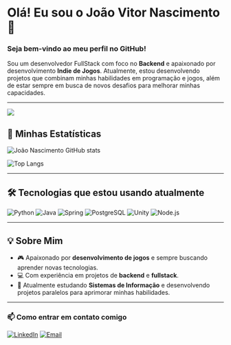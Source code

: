 # Olá! Eu sou o João Vitor Nascimento 👋

### Seja bem-vindo ao meu perfil no GitHub!

Sou um desenvolvedor FullStack com foco no **Backend** e apaixonado por desenvolvimento **Indie de Jogos**. Atualmente, estou desenvolvendo projetos que combinam minhas habilidades em programação e jogos, além de estar sempre em busca de novos desafios para melhorar minhas capacidades.

---
<img src="https://visitor-badge.laobi.icu/badge?page_id=joaonascimentooo.joaonascimentooo" />

## 🚀 Minhas Estatísticas

![João Nascimento GitHub stats](https://github-readme-stats.vercel.app/api?username=joaonascimentooo&show_icons=true&theme=light)

![Top Langs](https://github-readme-stats.vercel.app/api/top-langs/?username=joaonascimentooo&layout=compact&theme=dark)

---
## 🛠️ Tecnologias que estou usando atualmente

![Python](https://img.shields.io/badge/Python-14354C?style=for-the-badge&logo=python&logoColor=white)
![Java](https://img.shields.io/badge/Java-ED8B00?style=for-the-badge&logo=openjdk&logoColor=white)
![Spring](https://img.shields.io/badge/Spring-6DB33F?style=for-the-badge&logo=spring&logoColor=white)
![PostgreSQL](https://img.shields.io/badge/PostgreSQL-316192?style=for-the-badge&logo=postgresql&logoColor=white)
![Unity](https://img.shields.io/badge/Unity-100000?style=for-the-badge&logo=unity&logoColor=white)
![Node.js](https://img.shields.io/badge/Node.js-43853D?style=for-the-badge&logo=node.js&logoColor=white)

---
## 💡 Sobre Mim

- 🎮 Apaixonado por **desenvolvimento de jogos** e sempre buscando aprender novas tecnologias.
- 💻 Com experiência em projetos de **backend** e **fullstack**.
- 🎯 Atualmente estudando **Sistemas de Informação** e desenvolvendo projetos paralelos para aprimorar minhas habilidades.

---

### 📫 Como entrar em contato comigo

[![LinkedIn](https://img.shields.io/badge/LinkedIn-0077B5?style=for-the-badge&logo=linkedin&logoColor=white)](https://www.linkedin.com/in/joão-vitor-nascimento1/)
[![Email](https://img.shields.io/badge/Email-D14836?style=for-the-badge&logo=gmail&logoColor=white)](mailto:contato.joaonascimentob@gmail.com)

